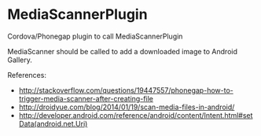 # MediaScannerPlugin
Cordova/Phonegap plugin to call MediaScannerPlugin

MediaScanner should be called to add a downloaded image to Android Gallery.


References:

* http://stackoverflow.com/questions/19447557/phonegap-how-to-trigger-media-scanner-after-creating-file
* http://droidyue.com/blog/2014/01/19/scan-media-files-in-android/
* http://developer.android.com/reference/android/content/Intent.html#setData(android.net.Uri)

